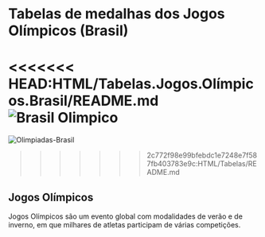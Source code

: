 # Tabelas de medalhas dos Jogos Olímpicos (Brasil)


<<<<<<< HEAD:HTML/Tabelas.Jogos.Olímpicos.Brasil/README.md
![Brasil Olimpico](img/brasil_olimpico.jpg)
=======
![Olimpiadas-Brasil](img/brasil_olimpico.jpg)
>>>>>>> 2c772f98e99bfebdc1e7248e7f587fb403783e9c:HTML/Tabelas/README.md


## Jogos Olímpicos

Jogos Olímpicos são um evento global com modalidades de verão e de inverno, em que milhares de atletas participam de várias competições.



